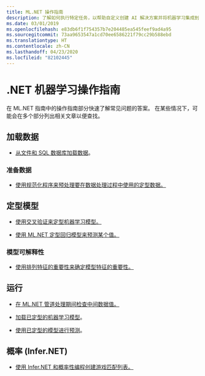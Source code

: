 ```yaml
---
title: ML.NET 操作指南
description: 了解如何执行特定任务，以帮助自定义创建 AI 解决方案并将机器学习集成到 .NET 应用程序。
ms.date: 03/01/2019
ms.openlocfilehash: e83db6f1f754357b7e204485ea545feef9ad4a95
ms.sourcegitcommit: 73aa9653547a1cd70ee6586221f79cc29b588ebd
ms.translationtype: HT
ms.contentlocale: zh-CN
ms.lasthandoff: 04/23/2020
ms.locfileid: "82102445"
---
```

# <a name="net-machine-learning-how-to-guides"></a>.NET 机器学习操作指南

在 ML.NET 指南中的操作指南部分快速了解常见问题的答案。 在某些情况下，可能会在多个部分列出相关文章以便查找。

## <a name="load-data"></a>加载数据

* [从文件和 SQL 数据库加载数据](load-data-ml-net.md)。

### <a name="prepare-the-data"></a>准备数据

* [使用规范化程序来预处理要在数据处理过程中使用的定型数据。](prepare-data-ml-net.md)

## <a name="train-the-model"></a>定型模型

* [使用交叉验证来定型机器学习模型。](train-machine-learning-model-cross-validation-ml-net.md)

* [使用 ML.NET 定型回归模型来预测某个值。](train-machine-learning-model-ml-net.md)

### <a name="model-explainability"></a>模型可解释性

* [使用排列特征的重要性来确定模型特征的重要性。](explain-machine-learning-model-permutation-feature-importance-ml-net.md)

## <a name="run"></a>运行

* [在 ML.NET 管道处理期间检查中间数据值。](inspect-intermediate-data-ml-net.md)

* [加载已定型的机器学习模型](save-load-machine-learning-models-ml-net.md)。

* [使用已定型的模型进行预测](machine-learning-model-predictions-ml-net.md)。

## <a name="probabilistic-infernet"></a>概率 (Infer.NET)

* [使用 Infer.NET 和概率性编程创建游戏匹配列表。](matchup-app-infer-net.md)
